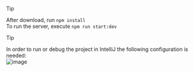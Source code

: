 >[!TIP]
After download, run ```npm install``` <br> 
To run the server, execute ```npm run start:dev```
<br>

>[!TIP]
In order to run or debug the project in IntelliJ the following configuration is needed: <br>
![image](https://github.com/danielcorreaprft/CT-PRFT-Demo/assets/159828890/5d5bafba-0c36-4233-8e9a-6a6e8d77f697)
